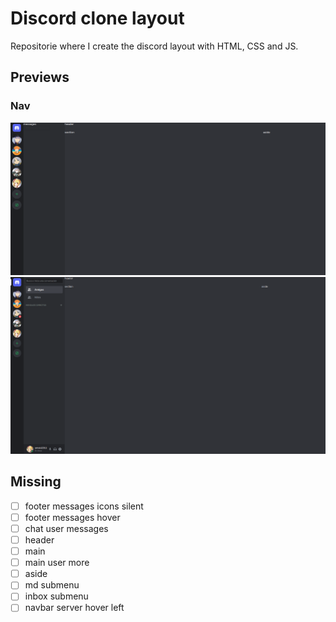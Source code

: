 # Discord clone layout

Repositorie where I create the discord layout with HTML, CSS and JS.

## Previews

### Nav

![Discord layout nav preview](./previews-gh/discord-layout-nav.png)
![Discord layout messages preview](./previews-gh/discord-layout-messages.png)

## Missing

* [ ] footer messages icons silent
* [ ] footer messages hover
* [ ] chat user messages
* [ ] header
* [ ] main
* [ ] main user more
* [ ] aside
* [ ] md submenu
* [ ] inbox submenu
* [ ] navbar server hover left
